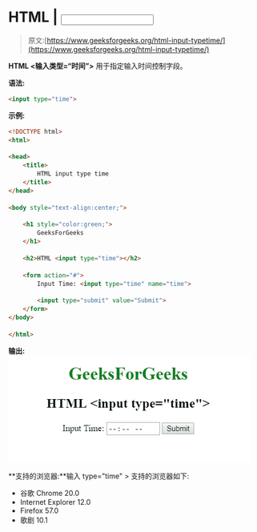 # HTML | <input type="”time”">

> 原文:[https://www.geeksforgeeks.org/html-input-typetime/](https://www.geeksforgeeks.org/html-input-typetime/)

**HTML <输入类型=“时间”>** 用于指定输入时间控制字段。

**语法:**

```html
<input type="time">
```

**示例:**

```html
<!DOCTYPE html> 
<html> 

<head> 
    <title> 
        HTML input type time 
    </title> 
</head> 

<body style="text-align:center;"> 

    <h1 style="color:green;"> 
        GeeksForGeeks 
    </h1> 

    <h2>HTML <input type="time"></h2> 

    <form action="#">
        Input Time: <input type="time" name="time">

        <input type="submit" value="Submit">
    </form>
</body> 

</html>                                    
```

**输出:**
![](img/d03f2546d09a5f573832cafe5ddc9042.png)

**支持的浏览器:**输入 type="time" > 支持的浏览器如下:

*   谷歌 Chrome 20.0
*   Internet Explorer 12.0
*   Firefox 57.0
*   歌剧 10.1